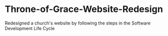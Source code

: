 # Throne-of-Grace-Website-Redesign
Redesigned a church's website by following the steps in the Software Development Life Cycle
